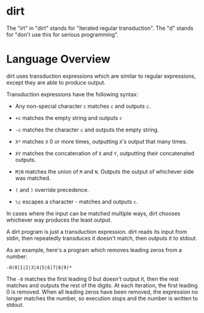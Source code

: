 # dirt

The "irt" in "dirt" stands for "iterated regular transduction". The "d" stands for "don't use this for serious programming".

Language Overview
=================

dirt uses transduction expressions which are similar to regular expressions, except they are able to produce output.

Transduction expressions have the following syntax:

- Any non-special character `c` matches `c` and outputs `c`.

- `+c` matches the empty string and outputs `c`

- `-c` matches the character `c` and outputs the empty string.

- `X*` matches `X` 0 or more times, outputting `X`'s output that many times.

- `XY` matches the concatenation of `X` and `Y`, outputting their concatenated outputs.

- `M|N` matches the union of `M` and `N`. Outputs the output of whichever side was matched.

- `(` and `)` override precedence.

- `\c` escapes a character - matches and outputs `c`.

In cases where the input can be matched multiple ways, dirt chooses whichever way produces the least output.

A dirt program is just a transduction expression. dirt reads its input from stdin, then repeatedly transduces it doesn't match, then outputs it to stdout.

As an example, here's a program which removes leading zeros from a number:

    -0(0|1|2|3|4|5|6|7|8|9)*

The `-0` matches the first leading 0 but doesn't output it, then the rest matches and outputs the rest of the digits.
At each iteration, the first leading 0 is removed.
When all leading zeros have been removed, the expression no longer matches the number, so execution stops and the number is written to stdout.